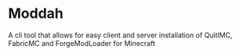# Moddah
A cli tool that allows for easy client and server installation of QuitlMC, FabricMC and ForgeModLoader for Minecraft
